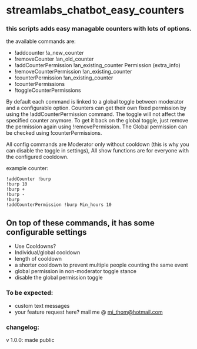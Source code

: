 # streamlabs_chatbot_easy_counters

### this scripts adds easy managable counters with lots of options.
the available commands are:
* !addcounter !a_new_counter
* !removeCounter !an_old_counter
* !addCounterPermission !an_existing_counter Permission (extra_info)
* !removeCounterPermission !an_existing_counter
* !counterPermission !an_existing_counter
* !counterPermissions
* !toggleCounterPermissions

By default each command is linked to a global toggle between moderator and a configurable option. Counters can get their own fixed permission by using the !addCounterPermission command. The toggle will not affect the specified counter anymore. To get it back on the global toggle, just remove the permission again using !removePermission. The Global permission can be checked using !counterPermissions.

All config commands are Moderator only without cooldown (this is why you can disable the toggle in settings), All show functions are for everyone with the configured cooldown.

example counter:

    !addCounter !burp
    !burp 10 
    !burp + 
    !burp - 
    !burp 
    !addCounterPermission !burp Min_hours 10

## On top of these commands, it has some configurable settings
* Use Cooldowns?
* Individual/global cooldown
* length of cooldown
* a shorter cooldown to prevent multiple people counting the same event
* global permission in non-moderator toggle stance
* disable the global permission toggle

### To be expected:
* custom text messages
* your feature request here? mail me @ mi_thom@hotmail.com

### changelog:
v 1.0.0: made public
